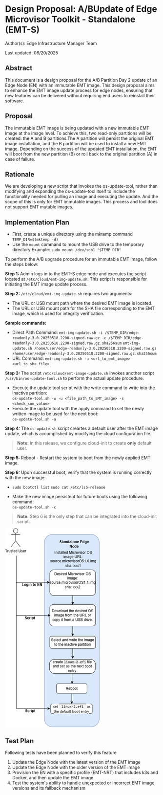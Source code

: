 # Design Proposal: A/BUpdate of Edge Microvisor Toolkit - Standalone (EMT-S)

Author(s): Edge Infrastructure Manager Team

Last updated: 06/20/2025

## Abstract

This document is a design proposal for the A/B Partition Day 2 update of an Edge Node (EN) with an immutable EMT image.
This design proposal aims to enhance the EMT image update process for edge nodes, ensuring that new features can be
delivered without requiring end users to reinstall their software.

## Proposal

The immutable EMT image is being updated with a new immutable EMT image at the image level.
To achieve this, two read-only partitions will be created: the A and B partitions.The A partition will persist
the original EMT image installation, and the B partition will be used to install a new EMT image.
Depending on the success of the updated EMT installation, the EMT will boot from the new partition (B) or
roll back to the original partition (A) in case of failure.

## Rationale

We are developing a new script that invokes the os-update-tool, rather than modifying and expanding the
os-update-tool itself to include the functionality needed for pulling an image and executing the update.
And the scope of this is only for EMT immutable images. This process and tool does not support EMT mutable images.

## Implementation Plan

- First, create a unique directory using the mktemp command
  `TEMP_DIR=$(mktemp -d)`
- Use the `mount` command to mount the USB drive to the temporary directory
  Example:
  `sudo mount /dev/sdb1 "$TEMP_DIR"`

To perform the A/B upgrade procedure for an immutable EMT image, follow the steps below:

**Step 1:** Admin logs in to the EMT-S edge node and executes the script located at `/etc/cloud/emt-img-update.sh`.
This script is responsible for initiating the EMT image update process.

**Step 2:** `/etc/cloud/emt-img-update.sh` requires two arguments:

- The URL or USB mount path where the desired EMT image is located.
- The URL or USB mount path for the SHA file corresponding to the EMT image, which is used for integrity verification.

**Sample commands:**  

- Direct Path Command:
`emt-img-update.sh -i /$TEMP_DIR/edge-readonly-3.0.20250518.2200-signed.raw.gz -c /$TEMP_DIR/edge-readonly-3.0.20250518.2200-signed.raw.gz.sha256sum`
`emt-img-update.sh /home/user/edge-readonly-3.0.20250518.2200-signed.raw.gz /home/user/edge-readonly-3.0.20250518.2200-signed.raw.gz.sha256sum`
- URL Command:
`emt-img-update.sh -u <url_to_emt_image> <url_to_sha_file>`

**Step 3:** The script `/etc/cloud/emt-image-update.sh` invokes another script `/usr/bin/os-update-tool.sh` to perform the
actual update procedure.

- Execute the update tool script with the write command to write into the inactive partition:  
  `os-update-tool.sh -w -u <file_path_to_EMT_image> -s <check_sum_value>`
- Execute the update tool with the apply command to set the newly written image to be used for the next boot:  
  `os-update-tool.sh -a`

**Step 4:**  The `os-update.sh` script creartes a default user after the EMT image update, which is accomplished by
modifying the cloud configuration file.

> **Note:** In this release, we configure cloud-init to create **only** default user.

**Step 5:** Reboot - Restart the system to boot from the newly applied EMT image.

**Step 6:** Upon successful boot, verify that the system is running correctly with the new image:

- `sudo bootctl list`
  `sudo cat /etc/lsb-release`

- Make the new image persistent for future boots using the following command:  
  `os-update-tool.sh -c`

> **Note:** Step 6 is the only step that can be integrated into the cloud-init script.

![Immutable EMT Update flow](./images/A_B-Update.png)

## Test Plan

Following tests have been planned to verify this feature

1. Update the Edge Node with the latest version of the EMT image
2. Update the Edge Node with the older version of the EMT image
3. Provision the EN with a specific profile (EMT-NRT) that includes k3s and Docker, and then update the EMT
   image.
4. Test the system's ability to handle unexpected or incorrect EMT image versions and its fallback mechanism
